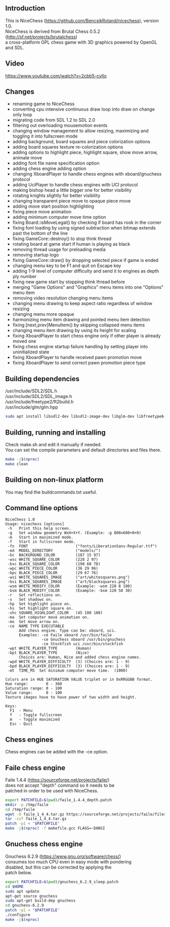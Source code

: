 Introduction  
------------  
  
This is NiceChess (https://github.com/BencsikRoland/nicechess), version 1.0.  
NiceChess is derived from Brutal Chess 0.5.2 (http://sf.net/projects/brutalchess)  
a cross-platform GPL chess game with 3D graphics powered by OpenGL and SDL.  
  
Video  
-----  
  
https://www.youtube.com/watch?v=2cbb5-cyIIo  
  
Changes  
-------  
  
- renaming game to NiceChess
- converting cpu intensive continuous draw loop into draw on change only loop
- migrating code from SDL 1.2 to SDL 2.0
- filtering out overloading mousemotion events
- changing window management to allow resizing, maximizing and toggling it into fullscreen mode
- adding background, board squares and piece colorization options
- adding board squares texture re-colorization options
- adding options to highlight piece, highlight square, show move arrow, animate move
- adding font file name specification option
- adding chess engine adding option
- changing XboardPlayer to handle chess engines with xboard/gnuchess protocol
- adding UciPlayer to handle chess engines with UCI protocol
- making bishop head a little bigger one for better visibility
- rotating knights slightly for better visibility
- changing transparent piece move to opaque piece move
- adding move start position highlighting
- fixing piece move animation
- adding minimum computer move time option
- fixing Board::isMoveLegal() by checking if board has rook in the corner
- fixing font loading by using signed subtraction when bitmap extends past the bottom of the line
- fixing GameCore::destroy() to stop think thread
- rotating board at game start if human is playing as black
- removing thread usage for preloading media
- removing startup logo
- fixing GameCore::draw() by dropping selected piece if game is ended
- changing menu key to be F1 and quit on Escape key
- adding 1-9 level of computer difficulty and send it to engines as depth ply number
- fixing new game start by stopping think thread before
- merging "Game Options" and "Graphics" menu items into one "Options" menu item
- removing video resolution changing menu items
- changing menu drawing to keep aspect ratio regardless of window resizing
- changing menu more opaque
- harmonizing menu item drawing and pointed menu item detection
- fixing [next,prev]MenuItem() by skipping collapsed menu items
- changing menu item drawing by using its height for scaling
- fixing XboardPlayer to start chess engine only if other player is already moved one
- fixing chess engine startup failure handling by setting player into uninitialized state
- fixing XboardPlayer to handle received pawn promotion move
- fixing XboardPlayer to send correct pawn promotion piece type
  
Building dependencies  
---------------------  
  
/usr/include/SDL2/SDL.h  
/usr/include/SDL2/SDL_image.h  
/usr/include/freetype2/ft2build.h  
/usr/include/glm/glm.hpp  
  
```bash
sudo apt install libsdl2-dev libsdl2-image-dev libglm-dev libfreetype6-dev  
```
  
Building, running and installing  
--------------------------------  
  
Check make.sh and edit it manually if needed.  
You can set the compile parameters and default directories and files there.  
  
```bash
make -j$(nproc)
make clean
```
  
Building on non-linux platform  
------------------------------  
  
You may find the buildcommands.txt useful.  
  
Command line options  
--------------------  
  
```
NiceChess 1.0  
Usage: nicechess [options]  
 -h   Print this help screen.  
 -g   Set window geometry WxH+X+Y. (Example: -g 800x600+0+0)  
 -m   Start in maximized mode.  
 -f   Start in fullscreen mode.  
 -fn  FONT                     ("fonts/LiberationSans-Regular.ttf")  
 -md  MODEL_DIRECTORY          ("models/")  
 -bc  BACKGROUND_COLOR         (187 15 97)  
 -wsc WHITE_SQUARE_COLOR       (228 2 97)  
 -bsc BLACK_SQUARE_COLOR       (198 60 78)  
 -wpc WHITE_PIECE_COLOR        (36 29 96)  
 -bpc BLACK_PIECE_COLOR        (29 67 76)  
 -wsi WHITE_SQUARES_IMAGE      ("art/whitesquares.png")  
 -bsi BLACK_SQUARES_IMAGE      ("art/blacksquares.png")  
 -wsm WHITE_MODIFY_COLOR       (Example: -wsm 228 8 100)  
 -bsm BLACK_MODIFY_COLOR       (Example: -bsm 120 50 30)  
 -r   Set reflections on.  
 -s   Set shadows on.  
 -hp  Set highlight piece on.  
 -hs  Set highlight square on.  
 -shc SQUARE_HIGHLIGHT_COLOR   (45 100 100)  
 -ma  Set computer move animation on.  
 -mo  Set move arrow on.  
 -ce  NAME TYPE EXECUTABLE  
      Add chess engine. Type can be: xboard, uci.  
      Examples: -ce Faile xboard /usr/bin/faile  
                -ce Gnuchess xboard /usr/bin/gnuchess  
                -ce Stockfish uci /usr/bin/stockfish  
 -wpt WHITE_PLAYER_TYPE        (Human)  
 -bpt BLACK_PLAYER_TYPE        (Nice)  
      Choices are: Human, Nice and added chess engine names.  
 -wpd WHITE_PLAYER_DIFFICULTY  (3) (Choices are: 1 - 9)  
 -bpd BLACK_PLAYER_DIFFICULTY  (3) (Choices are: 1 - 9)  
 -mt  TIME_MS  Set minimum computer move time.  (1000)  
  
Colors are in HUE SATURATION VALUE triplet or in 0xRRGGBB format.  
Hue range:        0 - 360  
Saturation range: 0 - 100  
Value range:      0 - 100  
Texture images have to have power of two width and height.  
  
Keys:  
  F1  - Menu  
  f   - Toggle fullscreen  
  m   - Toggle maximized  
  Esc - Quit  
```
  
Chess engines  
-------------  
  
Chess engines can be added with the -ce option.  
  
Faile chess engine  
------------------  
  
Faile 1.4.4 (https://sourceforge.net/projects/faile/)  
does not accept "depth" command so it needs to be  
patched in order to be used with NiceChess.  
  
```bash
export PATCHFILE=$(pwd)/faile_1.4.4_depth.patch
mkdir -p /tmp/faile
cd /tmp/faile
wget -O faile_1_4_4.tar.gz https://sourceforge.net/projects/faile/files/faile/1.4.4/faile_1_4_4.tar.gz/download
tar -xzf faile_1_4_4.tar.gz
patch -p1 < "$PATCHFILE"
make -j$(nproc) -f makefile.gcc FLAGS=-DANSI
```
  
Gnuchess chess engine  
---------------------  
  
Gnuchess 6.2.9 (https://www.gnu.org/software/chess/)  
consumes too much CPU even in easy mode with pondering  
disabled, but this can be corrected by applying the  
patch below.  
  
```bash
export PATCHFILE=$(pwd)/gnuchess_6.2.9_sleep.patch
cd $HOME
sudo apt update
apt-get source gnuchess
sudo apt-get build-dep gnuchess
cd gnuchess-6.2.9
patch -p1 < "$PATCHFILE"
./configure
make -j$(nproc)
```